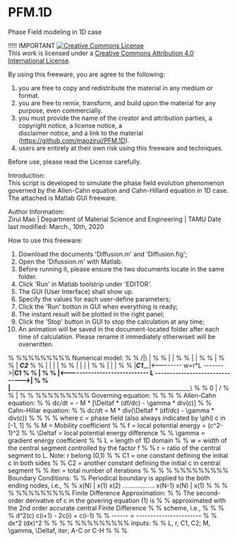 # PFM.1D
Phase Field modeling in 1D case

!!!!! IMPORTANT
 <a rel="license" href="http://creativecommons.org/licenses/by/4.0/"><img alt="Creative Commons License" style="border-width:0" src="https://i.creativecommons.org/l/by/4.0/88x31.png" /></a><br />This work is licensed under a <a rel="license" href="http://creativecommons.org/licenses/by/4.0/">Creative Commons Attribution 4.0 International License</a>.

By using this freeware, you are agree to the following:    
   1. you are free to copy and redistribute the material in any medium or format.
   2. you are free to remix, transform, and build upon the material for any purpose, even commercially.
   3. you must provide the name of the creator and attribution parties, a copyright notice, a license notice, a  
      disclaimer notice, and a link to the material (https://github.com/maozirui/PFM.1D).
   4. users are entirely at their own risk using this freeware and techniques. 
 
 Before use, please read the License carefully.

 
Introduction:   
This script is developed to simulate the phase field evolution phenomenon governed by the Allen-Cahn equation and Cahn-Hillard equation in 1D case. The attached is Matlab GUI freeware. 

Author Information:   
Zirui Mao | Department of Material Science and Engineering | TAMU
Date last modified: March., 10th, 2020

How to use this freeware:   
1. Download the documents 'Diffusion.m' and 'Diffusion.fig'; 
2. Open the 'Difussion.m' with Matlab.              
3. Before running it, please ensure the two documents locate in the same folder.                                               
4. Click 'Run' in Matlab toolstrip under 'EDITOR'. 
5. The GUI (User Interface) shall show up.
6. Specify the values for each user-define parameters;     
7. Click the 'Run' botton in GUI when everything is ready;  
8. The instant result will be plotted in the right panel;   
9. Click the 'Stop' button in GUI to stop the calculation at any time;
10. An animation will be saved in the document-located folder after each time of calculation. Please rename it immediately otherwiseit will be overwritten.


% %%%%%%%%% Numerical model:                                             %
%  /|\                             |                                     %
%   |                              |                                     %
%   |                              |                                     %
%   |                                                                    %
%   |                   ___________C2___________                         %
%   |                  |           |            |                        %
%   |                  |           |            |                        %
%   |                  |                        |                        %
%   |_______C1_________|<-------- w=r*L ------->|__________C1________    %
%   |                                                                    %
%   |<---------------------------- L ------------------------------->|   %
%   |__________________________________________________________________\ %
%   0                              |                                   / %
%                                  |                                     %
% %%%%%%%%% Governing equation:                                          %
%                                                                        %
%   Allen-Cahn equation:                                                 %
%   dc/dt = - M * [\Deltaf * (df/dc) - \gamma * div(c)]                  %
%   Cahn-Hillar equation:                                                %
%   dc/dt = M * div(\Deltaf * (df/dc) - \gamma * div(c))                 %
%                                                                        %
% where c = phase field (also always indicated by \phi) c in [-1, 1]     %
%       M = Mobility coefficient                                         %
%       f = local potential energy = (c^2-1)^2                           %
%       \Deltaf = local potential energy difference                      %
%       \gamma = gradient energy coefficient                             %
%       L = length of 1D domain                                          %
%       w = width of the central segment controlled by the factor f      %
%       r = ratio of the central segment to L.  Note: r belong (0,1)     %
%      C1 = one constant defining the initial c in both sides            %
%      C2 = another constant defining the initial c in central segment   %
%       iter = total number of iterations                                %
%                                                                        %
% %%%%%%%%% Boundary Conditions:                                         %
% Periodical boundary is applied to the both ending nodes, i.e.,         %
%      x(N) | x(1) x(2) .................. x(N-1) x(N) | x(1)            %
%                                                                        %
% %%%%%%%%% Finite Difference Approximation:                             %
% The second-order derivative of c in the govering equation (1) is       %
% approximated with the 2nd order accurate central Finite Difference     %
% scheme, i.e.,                                                          %
%                                                                        %
%  d^2(c)   c(i+1) - 2c(i) + c(i-1)                                      %
%  ------ = -----------------------                                      %
%   dx^2           (dx)^2                                                %
%                                                                        %
% %%%%%%%%% inputs:                                                      %
% L, r, C1, C2; M, \gamma, \Deltaf, iter;  A-C or C-H                    %
%                                                                        %  
